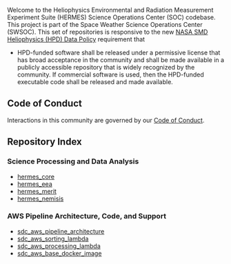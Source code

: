 Welcome to the Heliophysics Environmental and Radiation Measurement Experiment Suite (HERMES) Science Operations Center (SOC) codebase.
This project is part of the Space Weather Science Operations Center (SWSOC).
This set of repositories is responsive to the new [NASA SMD Heliophysics (HPD) Data Policy](https://science.nasa.gov/science-red/s3fs-public/atoms/files/HPD_Data_Policy_Final_20220209_TAGGED.pdf) requirement that 
  * HPD-funded software shall be released under a permissive license that has
broad acceptance in the community and shall be made available in a publicly
accessible repository that is widely recognized by the community. If
commercial software is used, then the HPD-funded executable code shall be
released and made available.

## Code of Conduct

Interactions in this community are governed by
our [Code of Conduct](https://github.com/HERMES-SOC/code-of-conduct/blob/main/CODE_OF_CONDUCT.md>).

## Repository Index

### Science Processing and Data Analysis
* [hermes_core](https://github.com/HERMES-SOC/hermes_core)
* [hermes_eea](https://github.com/HERMES-SOC/hermes_eea)
* [hermes_merit](https://github.com/HERMES-SOC/hermes_merit)
* [hermes_nemisis](https://github.com/HERMES-SOC/hermes_nemisis)

### AWS Pipeline Architecture, Code, and Support
* [sdc_aws_pipeline_architecture](https://github.com/HERMES-SOC/sdc_aws_pipeline_architecture)
* [sdc_aws_sorting_lambda](https://github.com/HERMES-SOC/sdc_aws_sorting_lambda)
* [sdc_aws_processing_lambda](https://github.com/HERMES-SOC/sdc_aws_processing_lambda)
* [sdc_aws_base_docker_image](https://github.com/HERMES-SOC/sdc_aws_base_docker_image)
